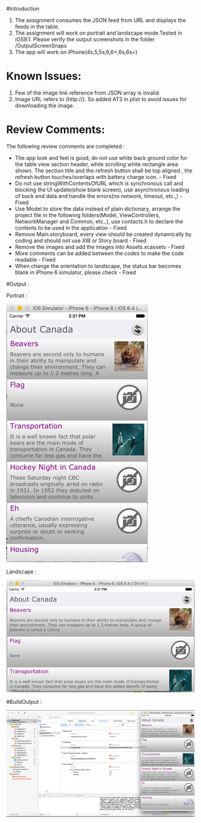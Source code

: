 #Introduction
1. The assignment consumes the JSON feed from URL and displays the feeds in the table.
2. The assignment will work on portrait and landscape mode.Tested in iOS9.1. Please verify the output screenshots in the folder /OutputScreenSnaps
3. The app will work on iPhone(4s,5,5s,6,6+,6s,6s+)

# Known Issues:

1. Few of the image link reference from JSON array is invalid.
2. Image URL refers to (http://). So added ATS in plist to avoid issues for downloading the image.

# Review Comments:

The following review comments are completed :

* The app look and feel is good, do not use white back ground color for the table view section header, while scrolling white rectangle area shown. The section title and the refresh button shall be top aligned , the refresh button touches/overlaps with battery charge icon. -  Fixed
* Do not use stringWithContentsOfURL which is synchronous call and blocking the UI update(show blank screen), use asynchronous loading of back end data and handle the errors(no network, timeout, etc.,) - Fixed
* Use Model to store the data instead of plain dictionary, arrange the project file in the following folders(Model, ViewControllers, NetworkManager and Common, etc.,), use contacts.h to declare the contents to be used in the application - Fixed
* Remove Main.storyboard, every view should be created dynamically by coding and should not use XIB or Story board - Fixed
* Remove the images and add the images into Assets.xcassets - Fixed
* More comments can be added between the codes to make the code readable - Fixed
* When change the orientation to landscape, the status bar becomes blank in iPhone 6 simulator, please check - Fixed

#Output :

Portrait :

![ScreenShot](https://github.com/smanojarun87/AssignmentManoj/blob/master/OutputScreenSnaps/6Portrait.png
)

Landscape :

![ScreenShot](https://github.com/smanojarun87/AssignmentManoj/blob/master/OutputScreenSnaps/6Landscape.png)

#BuildOutput :

![ScreenShot](https://github.com/smanojarun87/AssignmentManoj/blob/master/OutputScreenSnaps/BuildWithoutError.png)
